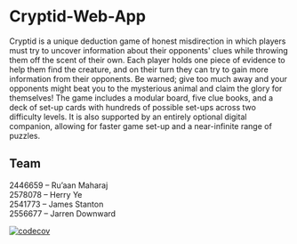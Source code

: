 # Cryptid-Web-App

Cryptid is a unique deduction game of honest misdirection in which players must try to uncover information about their opponents' clues while throwing them off the scent of their own. Each player holds one piece of evidence to help them find the creature, and on their turn they can try to gain more information from their opponents. Be warned; give too much away and your opponents might beat you to the mysterious animal and claim the glory for themselves! The game includes a modular board, five clue books, and a deck of set-up cards with hundreds of possible set-ups across two difficulty levels. It is also supported by an entirely optional digital companion, allowing for faster game set-up and a near-infinite range of puzzles.

## Team
2446659 – Ru’aan Maharaj  
2578078 – Herry Ye  
2541773 – James Stanton  
2556677 – Jarren Downward


[![codecov](https://codecov.io/gh/2541773-wits/Cryptid-Web-App/graph/badge.svg?token=DSV58DJPZM)](https://codecov.io/gh/2541773-wits/Cryptid-Web-App)
